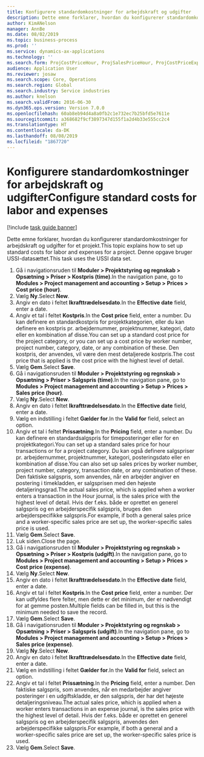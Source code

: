 ```yaml
---
title: Konfigurere standardomkostninger for arbejdskraft og udgifter
description: Dette emne forklarer, hvordan du konfigurerer standardomkostninger for arbejdskraft og udgifter for et projekt.
author: KimANelson
manager: AnnBe
ms.date: 08/02/2019
ms.topic: business-process
ms.prod: ''
ms.service: dynamics-ax-applications
ms.technology: ''
ms.search.form: ProjCostPriceHour, ProjSalesPriceHour, ProjCostPriceExpense, ProjSalesPriceCost
audience: Application User
ms.reviewer: josaw
ms.search.scope: Core, Operations
ms.search.region: Global
ms.search.industry: Service industries
ms.author: knelson
ms.search.validFrom: 2016-06-30
ms.dyn365.ops.version: Version 7.0.0
ms.openlocfilehash: 60ab8eb94d4a8a0fb2c1e732ec7b25bfd5e7611e
ms.sourcegitcommit: a368682f9cf3897347d155f1a2d4b33e555cc2c4
ms.translationtype: HT
ms.contentlocale: da-DK
ms.lasthandoff: 08/08/2019
ms.locfileid: "1867720"
---
```

# <a name="configure-standard-costs-for-labor-and-expenses"></a><span data-ttu-id="aa290-103">Konfigurere standardomkostninger for arbejdskraft og udgifter</span><span class="sxs-lookup"><span data-stu-id="aa290-103">Configure standard costs for labor and expenses</span></span>

[!include [task guide banner](../../includes/task-guide-banner.md)]

<span data-ttu-id="aa290-104">Dette emne forklarer, hvordan du konfigurerer standardomkostninger for arbejdskraft og udgifter for et projekt.</span><span class="sxs-lookup"><span data-stu-id="aa290-104">This topic explains how to set up standard costs for labor and expenses for a project.</span></span> <span data-ttu-id="aa290-105">Denne opgave bruger USSI-datasættet.</span><span class="sxs-lookup"><span data-stu-id="aa290-105">This task uses the USSI data set.</span></span>

1. <span data-ttu-id="aa290-106">Gå i navigationsruden til **Moduler > Projektstyring og regnskab > Opsætning > Priser > Kostpris (time)**.</span><span class="sxs-lookup"><span data-stu-id="aa290-106">In the navigation pane, go to **Modules > Project management and accounting > Setup > Prices > Cost price (hour)**.</span></span>
2. <span data-ttu-id="aa290-107">Vælg **Ny**.</span><span class="sxs-lookup"><span data-stu-id="aa290-107">Select **New**.</span></span>
3. <span data-ttu-id="aa290-108">Angiv en dato i feltet **Ikrafttrædelsesdato**.</span><span class="sxs-lookup"><span data-stu-id="aa290-108">In the **Effective date** field, enter a date.</span></span>
4. <span data-ttu-id="aa290-109">Angiv et tal i feltet **Kostpris**.</span><span class="sxs-lookup"><span data-stu-id="aa290-109">In the **Cost price** field, enter a number.</span></span> <span data-ttu-id="aa290-110">Du kan definere en standardkostpris for projektkategorien, eller du kan definere en kostpris pr. arbejdernummer, projektnummer, kategori, dato eller en kombination af disse.</span><span class="sxs-lookup"><span data-stu-id="aa290-110">You can set up a standard cost price for the project category, or you can set up a cost price by worker number, project number, category, date, or any combination of these.</span></span> <span data-ttu-id="aa290-111">Den kostpris, der anvendes, vil være den mest detaljerede kostpris.</span><span class="sxs-lookup"><span data-stu-id="aa290-111">The cost price that is applied is the cost price with the highest level of detail.</span></span>  
5. <span data-ttu-id="aa290-112">Vælg **Gem**.</span><span class="sxs-lookup"><span data-stu-id="aa290-112">Select **Save**.</span></span>
6. <span data-ttu-id="aa290-113">Gå i navigationsruden til **Moduler > Projektstyring og regnskab > Opsætning > Priser > Salgspris (time)**.</span><span class="sxs-lookup"><span data-stu-id="aa290-113">In the navigation pane, go to **Modules > Project management and accounting > Setup > Prices > Sales price (hour)**.</span></span>
7. <span data-ttu-id="aa290-114">Vælg **Ny**.</span><span class="sxs-lookup"><span data-stu-id="aa290-114">Select **New**.</span></span>
8. <span data-ttu-id="aa290-115">Angiv en dato i feltet **Ikrafttrædelsesdato**.</span><span class="sxs-lookup"><span data-stu-id="aa290-115">In the **Effective date** field, enter a date.</span></span>
9. <span data-ttu-id="aa290-116">Vælg en indstilling i feltet **Gælder for**.</span><span class="sxs-lookup"><span data-stu-id="aa290-116">In the **Valid for** field, select an option.</span></span>
10. <span data-ttu-id="aa290-117">Angiv et tal i feltet **Prissætning**.</span><span class="sxs-lookup"><span data-stu-id="aa290-117">In the **Pricing** field, enter a number.</span></span> <span data-ttu-id="aa290-118">Du kan definere en standardsalgspris for timeposteringer eller for en projektkategori.</span><span class="sxs-lookup"><span data-stu-id="aa290-118">You can set up a standard sales price for hour transactions or for a project category.</span></span> <span data-ttu-id="aa290-119">Du kan også definere salgspriser pr. arbejdernummer, projektnummer, kategori, posteringsdato eller en kombination af disse.</span><span class="sxs-lookup"><span data-stu-id="aa290-119">You can also set up sales prices by worker number, project number, category, transaction date, or any combination of these.</span></span> <span data-ttu-id="aa290-120">Den faktiske salgspris, som anvendes, når en arbejder angiver en postering i timekladden, er salgsprisen med den højeste detaljeringsgrad.</span><span class="sxs-lookup"><span data-stu-id="aa290-120">The actual sales price, which is applied when a worker enters a transaction in the Hour journal, is the sales price with the highest level of detail.</span></span> <span data-ttu-id="aa290-121">Hvis der f.eks. både er oprettet en generel salgspris og en arbejderspecifik salgspris, bruges den arbejderspecifikke salgspris.</span><span class="sxs-lookup"><span data-stu-id="aa290-121">For example, if both a general sales price and a worker-specific sales price are set up, the worker-specific sales price is used.</span></span>  
11. <span data-ttu-id="aa290-122">Vælg **Gem**.</span><span class="sxs-lookup"><span data-stu-id="aa290-122">Select **Save**.</span></span>
12. <span data-ttu-id="aa290-123">Luk siden.</span><span class="sxs-lookup"><span data-stu-id="aa290-123">Close the page.</span></span>
13. <span data-ttu-id="aa290-124">Gå i navigationsruden til **Moduler > Projektstyring og regnskab > Opsætning > Priser > Kostpris (udgift)**.</span><span class="sxs-lookup"><span data-stu-id="aa290-124">In the navigation pane, go to **Modules > Project management and accounting > Setup > Prices > Cost price (expense)**.</span></span>
14. <span data-ttu-id="aa290-125">Vælg **Ny**.</span><span class="sxs-lookup"><span data-stu-id="aa290-125">Select **New**.</span></span>
15. <span data-ttu-id="aa290-126">Angiv en dato i feltet **Ikrafttrædelsesdato**.</span><span class="sxs-lookup"><span data-stu-id="aa290-126">In the **Effective date** field, enter a date.</span></span>
16. <span data-ttu-id="aa290-127">Angiv et tal i feltet **Kostpris**.</span><span class="sxs-lookup"><span data-stu-id="aa290-127">In the **Cost price** field, enter a number.</span></span> <span data-ttu-id="aa290-128">Der kan udfyldes flere felter, men dette er det minimum, der er nødvendigt for at gemme posten.</span><span class="sxs-lookup"><span data-stu-id="aa290-128">Multiple fields can be filled in, but this is the minimum needed to save the record.</span></span>  
17. <span data-ttu-id="aa290-129">Vælg **Gem**.</span><span class="sxs-lookup"><span data-stu-id="aa290-129">Select **Save**.</span></span>
18. <span data-ttu-id="aa290-130">Gå i navigationsruden til **Moduler > Projektstyring og regnskab > Opsætning > Priser > Salgspris (udgift)**.</span><span class="sxs-lookup"><span data-stu-id="aa290-130">In the navigation pane, go to **Modules > Project management and accounting > Setup > Prices > Sales price (expense)**.</span></span>
19. <span data-ttu-id="aa290-131">Vælg **Ny**.</span><span class="sxs-lookup"><span data-stu-id="aa290-131">Select **New**.</span></span>
20. <span data-ttu-id="aa290-132">Angiv en dato i feltet **Ikrafttrædelsesdato**.</span><span class="sxs-lookup"><span data-stu-id="aa290-132">In the **Effective date** field, enter a date.</span></span>
21. <span data-ttu-id="aa290-133">Vælg en indstilling i feltet **Gælder for**.</span><span class="sxs-lookup"><span data-stu-id="aa290-133">In the **Valid for** field, select an option.</span></span>
22. <span data-ttu-id="aa290-134">Angiv et tal i feltet **Prissætning**.</span><span class="sxs-lookup"><span data-stu-id="aa290-134">In the **Pricing** field, enter a number.</span></span> <span data-ttu-id="aa290-135">Den faktiske salgspris, som anvendes, når en medarbejder angiver posteringer i en udgiftskladde, er den salgspris, der har det højeste detaljeringsniveau.</span><span class="sxs-lookup"><span data-stu-id="aa290-135">The actual sales price, which is applied when a worker enters transactions in an expense journal, is the sales price with the highest level of detail.</span></span> <span data-ttu-id="aa290-136">Hvis der f.eks. både er oprettet en generel salgspris og en arbejderspecifik salgspris, anvendes den arbejderspecifikke salgspris.</span><span class="sxs-lookup"><span data-stu-id="aa290-136">For example, if both a general and a worker-specific sales price are set up, the worker-specific sales price is used.</span></span>  
23. <span data-ttu-id="aa290-137">Vælg **Gem**.</span><span class="sxs-lookup"><span data-stu-id="aa290-137">Select **Save**.</span></span>

